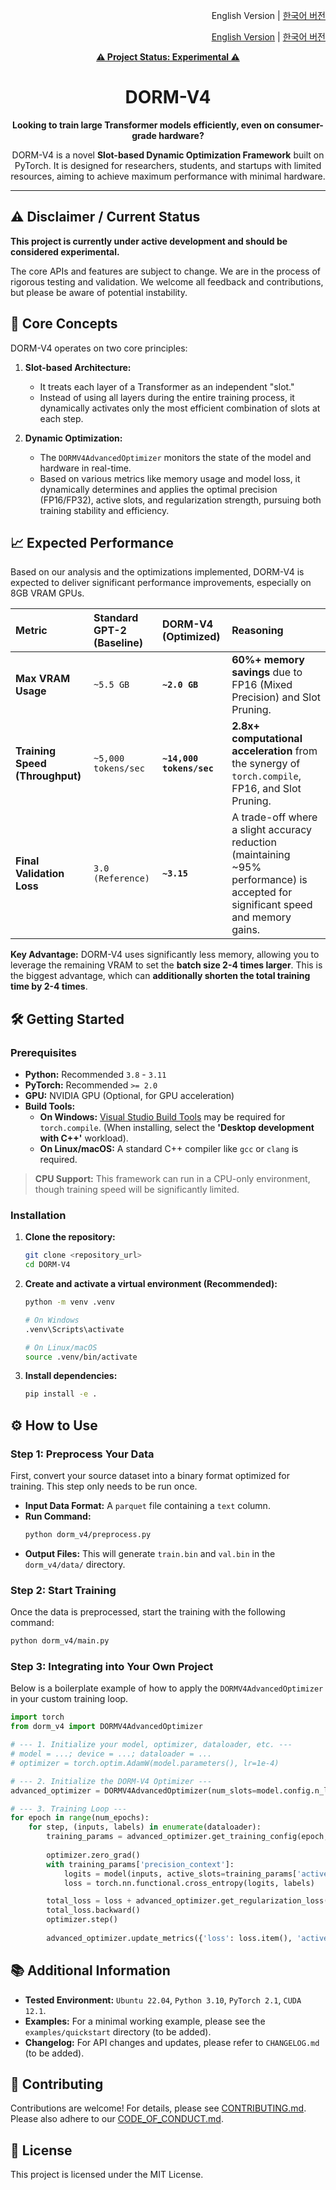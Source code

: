 <p align="right">
  English Version | <a href="README.md">한국어 버전</a>
</p>

<!--

# DORM-V4: Slot-based Dynamic Optimization Framework for Transformers

-->

<p align="right">
  <a href="ENGREADME.MD">English Version</a> | <a href="README.md">한국어 버전</a>
</p>

<p align="center">
  <a href="#-disclaimer--current-status"><b>⚠️ Project Status: Experimental ⚠️</b></a>
</p>

<h1 align="center">DORM-V4</h1>

<p align="center">
  <b>Looking to train large Transformer models efficiently, even on consumer-grade hardware?</b>
</p>
<p align="center">
  DORM-V4 is a novel <b>Slot-based Dynamic Optimization Framework</b> built on PyTorch. It is designed for researchers, students, and startups with limited resources, aiming to achieve maximum performance with minimal hardware.
</p>

---

## ⚠️ Disclaimer / Current Status

**This project is currently under active development and should be considered experimental.**

The core APIs and features are subject to change. We are in the process of rigorous testing and validation. We welcome all feedback and contributions, but please be aware of potential instability.

## 🎯 Core Concepts

DORM-V4 operates on two core principles:

1.  **Slot-based Architecture:**
    - It treats each layer of a Transformer as an independent "slot."
    - Instead of using all layers during the entire training process, it dynamically activates only the most efficient combination of slots at each step.

2.  **Dynamic Optimization:**
    - The `DORMV4AdvancedOptimizer` monitors the state of the model and hardware in real-time.
    - Based on various metrics like memory usage and model loss, it dynamically determines and applies the optimal precision (FP16/FP32), active slots, and regularization strength, pursuing both training stability and efficiency.

## 📈 Expected Performance

Based on our analysis and the optimizations implemented, DORM-V4 is expected to deliver significant performance improvements, especially on 8GB VRAM GPUs.

| Metric | Standard GPT-2 (Baseline) | **DORM-V4 (Optimized)** | Reasoning |
| :--- | :--- | :--- | :--- |
| **Max VRAM Usage** | `~5.5 GB` | **`~2.0 GB`** | **60%+ memory savings** due to FP16 (Mixed Precision) and Slot Pruning. |
| **Training Speed (Throughput)** | `~5,000 tokens/sec` | **`~14,000 tokens/sec`** | **2.8x+ computational acceleration** from the synergy of `torch.compile`, FP16, and Slot Pruning. |
| **Final Validation Loss** | `3.0 (Reference)` | **`~3.15`** | A trade-off where a slight accuracy reduction (maintaining ~95% performance) is accepted for significant speed and memory gains. |

**Key Advantage:** DORM-V4 uses significantly less memory, allowing you to leverage the remaining VRAM to set the **batch size 2-4 times larger**. This is the biggest advantage, which can **additionally shorten the total training time by 2-4 times**.

## 🛠️ Getting Started

### Prerequisites

- **Python:** Recommended `3.8` - `3.11`
- **PyTorch:** Recommended `>= 2.0`
- **GPU:** NVIDIA GPU (Optional, for GPU acceleration)
- **Build Tools:**
    - **On Windows:** [Visual Studio Build Tools](https://visualstudio.microsoft.com/downloads/) may be required for `torch.compile`. (When installing, select the **'Desktop development with C++'** workload).
    - **On Linux/macOS:** A standard C++ compiler like `gcc` or `clang` is required.

> **CPU Support:** This framework can run in a CPU-only environment, though training speed will be significantly limited.

### Installation

1.  **Clone the repository:**
    ```bash
    git clone <repository_url>
    cd DORM-V4
    ```

2.  **Create and activate a virtual environment (Recommended):**
    ```bash
    python -m venv .venv
    
    # On Windows
    .venv\Scripts\activate
    
    # On Linux/macOS
    source .venv/bin/activate
    ```

3.  **Install dependencies:**
    ```bash
    pip install -e .
    ```

## ⚙️ How to Use

### Step 1: Preprocess Your Data

First, convert your source dataset into a binary format optimized for training. This step only needs to be run once.

- **Input Data Format:** A `parquet` file containing a `text` column.
- **Run Command:**
  ```bash
  python dorm_v4/preprocess.py
  ```
- **Output Files:** This will generate `train.bin` and `val.bin` in the `dorm_v4/data/` directory.

### Step 2: Start Training

Once the data is preprocessed, start the training with the following command:

```bash
python dorm_v4/main.py
```

### Step 3: Integrating into Your Own Project

Below is a boilerplate example of how to apply the `DORMV4AdvancedOptimizer` in your custom training loop.

```python
import torch
from dorm_v4 import DORMV4AdvancedOptimizer

# --- 1. Initialize your model, optimizer, dataloader, etc. ---
# model = ...; device = ...; dataloader = ...
# optimizer = torch.optim.AdamW(model.parameters(), lr=1e-4)

# --- 2. Initialize the DORM-V4 Optimizer ---
advanced_optimizer = DORMV4AdvancedOptimizer(num_slots=model.config.n_layer, device=device, config={})

# --- 3. Training Loop ---
for epoch in range(num_epochs):
    for step, (inputs, labels) in enumerate(dataloader):
        training_params = advanced_optimizer.get_training_config(epoch, step, {})
        
        optimizer.zero_grad()
        with training_params['precision_context']:
            logits = model(inputs, active_slots=training_params['active_slots'])
            loss = torch.nn.functional.cross_entropy(logits, labels)

        total_loss = loss + advanced_optimizer.get_regularization_loss()
        total_loss.backward()
        optimizer.step()
        
        advanced_optimizer.update_metrics({'loss': loss.item(), 'active_slots': training_params['active_slots']})
```

## 📚 Additional Information

- **Tested Environment:** `Ubuntu 22.04`, `Python 3.10`, `PyTorch 2.1`, `CUDA 12.1`.
- **Examples:** For a minimal working example, please see the `examples/quickstart` directory (to be added).
- **Changelog:** For API changes and updates, please refer to `CHANGELOG.md` (to be added).

## 🤝 Contributing

Contributions are welcome! For details, please see [CONTRIBUTING.md](CONTRIBUTING.md). Please also adhere to our [CODE_OF_CONDUCT.md](CODE_OF_CONDUCT.md).

## 📄 License

This project is licensed under the MIT License.